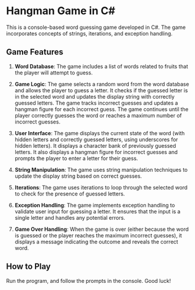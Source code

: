 ﻿# Hangman Game in C#

This is a console-based word guessing game developed in C#. The game incorporates concepts of strings, iterations, and exception handling.

## Game Features

1. **Word Database**: The game includes a list of words related to fruits that the player will attempt to guess.

2. **Game Logic**: The game selects a random word from the word database and allows the player to guess a letter. It checks if the guessed letter is in the selected word and updates the display string with correctly guessed letters. The game tracks incorrect guesses and updates a hangman figure for each incorrect guess. The game continues until the player correctly guesses the word or reaches a maximum number of incorrect guesses.

3. **User Interface**: The game displays the current state of the word (with hidden letters and correctly guessed letters, using underscores for hidden letters). It displays a character bank of previously guessed letters. It also displays a hangman figure for incorrect guesses and prompts the player to enter a letter for their guess.

4. **String Manipulation**: The game uses string manipulation techniques to update the display string based on correct guesses.

5. **Iterations**: The game uses iterations to loop through the selected word to check for the presence of guessed letters.

6. **Exception Handling**: The game implements exception handling to validate user input for guessing a letter. It ensures that the input is a single letter and handles any potential errors.

7. **Game Over Handling**: When the game is over (either because the word is guessed or the player reaches the maximum incorrect guesses), it displays a message indicating the outcome and reveals the correct word.

## How to Play

Run the program, and follow the prompts in the console. Good luck!
